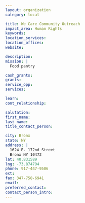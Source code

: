 ```yaml
---
layout: organization
category: local

title: We Care Community Outreach
impact_area: Human Rights
keywords: 
location_services: 
location_offices: 
website: 

description: 
mission: |
  Food pantry

cash_grants: 
grants: 
service_opp: 
services: 

learn: 
cont_relationship: 

salutation: 
first_name: 
last_name: 
title_contact_person: 

city: Bronx
state: NY
address: |
  1624 E. 172nd Street  
  Bronx NY 10472
lat: 40.831589
lng: -73.874794
phone: 917-447-9506
ext: 
fax: 347-758-6941
email: 
preferred_contact: 
contact_person_intro: 
---
```

